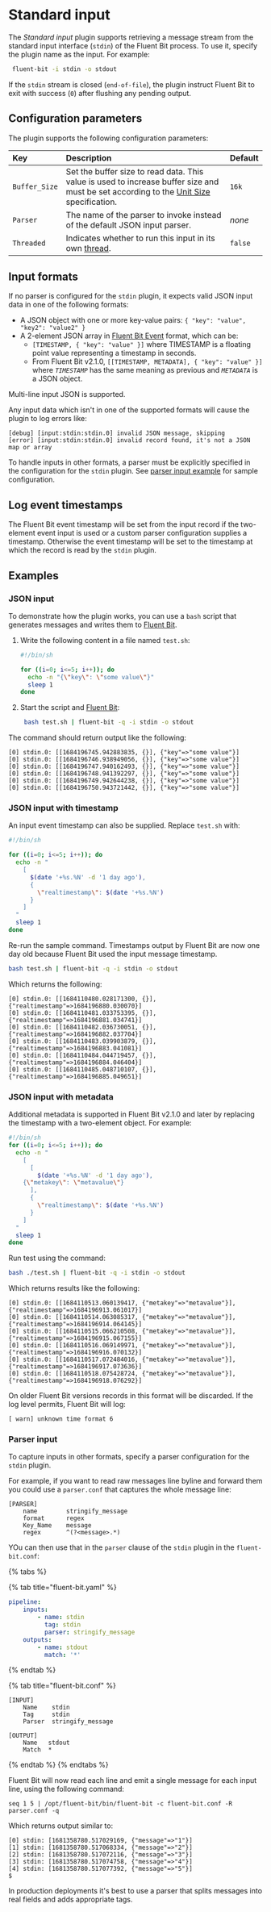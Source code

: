 # Standard input

The _Standard input_ plugin supports retrieving a message stream from the standard input interface (`stdin`) of the Fluent Bit process.
To use it, specify the plugin name as the input. For example:

```bash
 fluent-bit -i stdin -o stdout
```

If the `stdin` stream is closed (`end-of-file`), the plugin instruct Fluent Bit to exit with success (`0`) after flushing any pending output.

## Configuration parameters

The plugin supports the following configuration parameters:

| Key | Description | Default |
| :--- | :--- | :--- |
| `Buffer_Size` | Set the buffer size to read data. This value is used to increase buffer size and must be set according to the [Unit Size](../../administration/configuring-fluent-bit/unit-sizes.md) specification. | `16k` |
| `Parser` | The name of the parser to invoke instead of the default JSON input parser. | _none_ |
| `Threaded` | Indicates whether to run this input in its own [thread](../../administration/multithreading.md#inputs). | `false` |

## Input formats

If no parser is configured for the `stdin` plugin, it expects valid JSON input data in one of the following formats:

- A JSON object with one or more key-value pairs: `{ "key": "value", "key2": "value2" }`
- A 2-element JSON array in [Fluent Bit Event](../../concepts/key-concepts.md#event-or-record) format, which can be:
  - `[TIMESTAMP, { "key": "value" }]` where TIMESTAMP is a floating point value representing a timestamp in seconds.
  - From Fluent Bit v2.1.0, `[[TIMESTAMP, METADATA], { "key": "value" }]` where _`TIMESTAMP`_ has the same meaning as previous and _`METADATA`_ is a JSON object.

Multi-line input JSON is supported.

Any input data which isn't in one of the supported formats will cause the plugin to log errors like:

```text
[debug] [input:stdin:stdin.0] invalid JSON message, skipping
[error] [input:stdin:stdin.0] invalid record found, it's not a JSON map or array
```

To handle inputs in other formats, a parser must be explicitly specified in the configuration for the `stdin` plugin. See [parser input example](#parser-input) for sample configuration.

## Log event timestamps

The Fluent Bit event timestamp will be set from the input record if the two-element event input is used or a custom parser configuration supplies a timestamp. Otherwise the event timestamp will be set to the timestamp at which the record is read by the `stdin` plugin.

## Examples

### JSON input

To demonstrate how the plugin works, you can use a `bash` script that generates
messages and writes them to [Fluent Bit](http://fluentbit.io).

1. Write the following content in a file named `test.sh`:

   ```bash
   #!/bin/sh

   for ((i=0; i<=5; i++)); do
     echo -n "{\"key\": \"some value\"}"
     sleep 1
   done
   ```

1. Start the script and [Fluent Bit](http://fluentbit.io):

   ```bash
    bash test.sh | fluent-bit -q -i stdin -o stdout
   ```

The command should return output like the following:

```text
[0] stdin.0: [[1684196745.942883835, {}], {"key"=>"some value"}]
[0] stdin.0: [[1684196746.938949056, {}], {"key"=>"some value"}]
[0] stdin.0: [[1684196747.940162493, {}], {"key"=>"some value"}]
[0] stdin.0: [[1684196748.941392297, {}], {"key"=>"some value"}]
[0] stdin.0: [[1684196749.942644238, {}], {"key"=>"some value"}]
[0] stdin.0: [[1684196750.943721442, {}], {"key"=>"some value"}]
```

### JSON input with timestamp

An input event timestamp can also be supplied. Replace `test.sh` with:

```bash
#!/bin/sh

for ((i=0; i<=5; i++)); do
  echo -n "
    [
      $(date '+%s.%N' -d '1 day ago'),
      {
        \"realtimestamp\": $(date '+%s.%N')
      }
    ]
  "
  sleep 1
done
```

Re-run the sample command. Timestamps output by Fluent Bit are now one day old because Fluent Bit used the input message timestamp.

```bash
bash test.sh | fluent-bit -q -i stdin -o stdout
```

Which returns the following:

```text
[0] stdin.0: [[1684110480.028171300, {}], {"realtimestamp"=>1684196880.030070}]
[0] stdin.0: [[1684110481.033753395, {}], {"realtimestamp"=>1684196881.034741}]
[0] stdin.0: [[1684110482.036730051, {}], {"realtimestamp"=>1684196882.037704}]
[0] stdin.0: [[1684110483.039903879, {}], {"realtimestamp"=>1684196883.041081}]
[0] stdin.0: [[1684110484.044719457, {}], {"realtimestamp"=>1684196884.046404}]
[0] stdin.0: [[1684110485.048710107, {}], {"realtimestamp"=>1684196885.049651}]
```

### JSON input with metadata

Additional metadata is supported in Fluent Bit v2.1.0 and later by replacing the timestamp
with a two-element object. For example:

```bash
#!/bin/sh
for ((i=0; i<=5; i++)); do
  echo -n "
    [
      [
        $(date '+%s.%N' -d '1 day ago'),
	{\"metakey\": \"metavalue\"}
      ],
      {
        \"realtimestamp\": $(date '+%s.%N')
      }
    ]
  "
  sleep 1
done
```

Run test using the command:

```bash
bash ./test.sh | fluent-bit -q -i stdin -o stdout
```

Which returns results like the following:

```text
[0] stdin.0: [[1684110513.060139417, {"metakey"=>"metavalue"}], {"realtimestamp"=>1684196913.061017}]
[0] stdin.0: [[1684110514.063085317, {"metakey"=>"metavalue"}], {"realtimestamp"=>1684196914.064145}]
[0] stdin.0: [[1684110515.066210508, {"metakey"=>"metavalue"}], {"realtimestamp"=>1684196915.067155}]
[0] stdin.0: [[1684110516.069149971, {"metakey"=>"metavalue"}], {"realtimestamp"=>1684196916.070132}]
[0] stdin.0: [[1684110517.072484016, {"metakey"=>"metavalue"}], {"realtimestamp"=>1684196917.073636}]
[0] stdin.0: [[1684110518.075428724, {"metakey"=>"metavalue"}], {"realtimestamp"=>1684196918.076292}]
```

On older Fluent Bit versions records in this format will be discarded. If the log level permits, Fluent Bit will log:

```text
[ warn] unknown time format 6
```

### Parser input

To capture inputs in other formats, specify a parser configuration for the `stdin` plugin.

For example, if you want to read raw messages line byline and forward them you could use a `parser.conf` that captures the whole message line:

```text
[PARSER]
    name        stringify_message
    format      regex
    Key_Name    message
    regex       ^(?<message>.*)
```

YOu can then use that in the `parser` clause of the `stdin` plugin in the `fluent-bit.conf`:

{% tabs %}

{% tab title="fluent-bit.yaml" %}

```yaml
pipeline:
    inputs:
        - name: stdin
          tag: stdin
          parser: stringify_message
    outputs:
        - name: stdout
          match: '*'
```

{% endtab %}

{% tab title="fluent-bit.conf" %}

```text
[INPUT]
    Name    stdin
    Tag     stdin
    Parser  stringify_message

[OUTPUT]
    Name   stdout
    Match  *
```

{% endtab %}
{% endtabs %}

Fluent Bit will now read each line and emit a single message for each input
line, using the following command:

```shell
seq 1 5 | /opt/fluent-bit/bin/fluent-bit -c fluent-bit.conf -R parser.conf -q
```

Which returns output similar to:

```text
[0] stdin: [1681358780.517029169, {"message"=>"1"}]
[1] stdin: [1681358780.517068334, {"message"=>"2"}]
[2] stdin: [1681358780.517072116, {"message"=>"3"}]
[3] stdin: [1681358780.517074758, {"message"=>"4"}]
[4] stdin: [1681358780.517077392, {"message"=>"5"}]
$
```

In production deployments it's best to use a parser that splits messages into real fields and adds appropriate tags.
